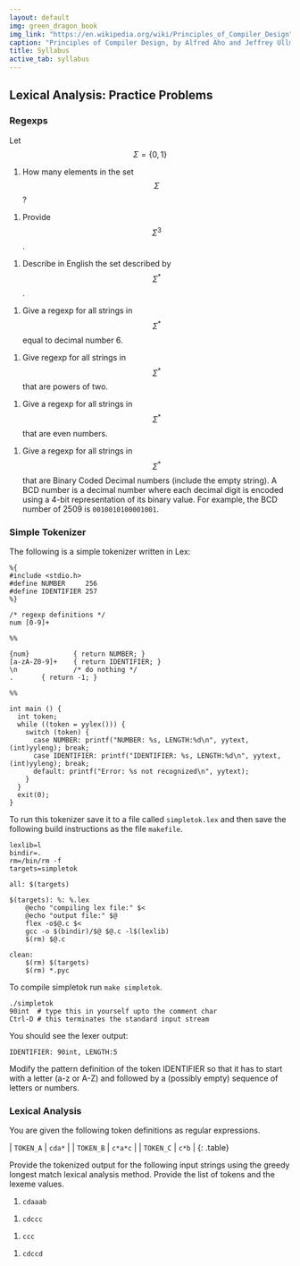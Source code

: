 ```yaml
---
layout: default
img: green_dragon_book
img_link: "https://en.wikipedia.org/wiki/Principles_of_Compiler_Design"
caption: "Principles of Compiler Design, by Alfred Aho and Jeffrey Ullman, published in 1977, is the classic textbook on compilers."
title: Syllabus
active_tab: syllabus
---
```


## Lexical Analysis: Practice Problems 

### Regexps

Let $$\Sigma = \{ 0, 1 \}$$ 

1. How many elements in the set $$\Sigma$$? 
<!-- two -->
1. Provide $$\Sigma^3$$. 
<!-- $$\{ 000, 001, 010, 011, 100, 101, 110, 111 \}$$ -->
1. Describe in English the set described by $$\Sigma^\ast$$. 
<!-- All strings that represent binary numbers (leading zeroes are allowed). -->
1. Give a regexp for all strings in $$\Sigma^\ast$$ equal to decimal number 6. 
<!-- $$0^*110$$ -->
1. Give regexp for all strings in $$\Sigma^\ast$$ that are powers of two. 
<!-- $$0^*10^*$$ -->
1. Give a regexp for all strings in $$\Sigma^\ast$$ that are even numbers. 
<!-- $${(0|1)}^*100^*$$ -->
1. Give a regexp for all strings in $$\Sigma^\ast$$ that are Binary Coded Decimal numbers (include the empty string). A BCD number is a decimal number where each decimal digit is encoded using a 4-bit representation of its binary value. For example, the BCD number of 2509 is `0010010100001001`. 
<!-- $$((0(0|1)(0|1)(0|1))|((100)(0|1)))^*$$ -->

### Simple Tokenizer

The following is a simple tokenizer written in Lex:

    %{
    #include <stdio.h>
    #define NUMBER     256
    #define IDENTIFIER 257
    %}

    /* regexp definitions */
    num [0-9]+

    %%

    {num}           { return NUMBER; }
    [a-zA-Z0-9]+    { return IDENTIFIER; }
    \n              /* do nothing */
    .       { return -1; }

    %%

    int main () {
      int token;
      while ((token = yylex())) {
        switch (token) {
          case NUMBER: printf("NUMBER: %s, LENGTH:%d\n", yytext, (int)yyleng); break;
          case IDENTIFIER: printf("IDENTIFIER: %s, LENGTH:%d\n", yytext, (int)yyleng); break;
          default: printf("Error: %s not recognized\n", yytext);
        }
      }
      exit(0);
    }

To run this tokenizer save it to a file called `simpletok.lex` and then save the following build instructions as the file `makefile`.

    lexlib=l
    bindir=.
    rm=/bin/rm -f
    targets=simpletok

    all: $(targets)

    $(targets): %: %.lex
        @echo "compiling lex file:" $<
        @echo "output file:" $@
        flex -o$@.c $<
        gcc -o $(bindir)/$@ $@.c -l$(lexlib)
        $(rm) $@.c

    clean:
        $(rm) $(targets)
        $(rm) *.pyc

To compile simpletok run `make simpletok`.

    ./simpletok
    90int  # type this in yourself upto the comment char
    Ctrl-D # this terminates the standard input stream

You should see the lexer output:

    IDENTIFIER: 90int, LENGTH:5

Modify the pattern definition of the token IDENTIFIER so that it has to start with a letter (a-z or A-Z) and followed by a (possibly empty) sequence of letters or numbers.

<!--
    %{
    #include <stdio.h>
    #define NUMBER     256
    #define IDENTIFIER 257
    %}

    /* regexp definitions */
    num [0-9]+

    %%

    {num}                 { return NUMBER; }
    [a-zA-Z][a-zA-Z0-9]*  { return IDENTIFIER; }
    \n                    /* silently ignore */
    .                     { return -1; }

    %%

    int main () {
      int token;
      while ((token = yylex())) {
        switch (token) {
          case NUMBER: printf("NUMBER: %s, LENGTH:%d\n", yytext, (int)yyleng); break;
          case IDENTIFIER: printf("IDENTIFIER: %s, LENGTH:%d\n", yytext, (int)yyleng); break;
          default: printf("Error: %s not recognized\n", yytext);
        }
      }
      exit(0);
    }
-->

### Lexical Analysis

You are given the following token definitions as regular expressions.

| `TOKEN_A` | `cda*` |
| `TOKEN_B` | `c*a*c` |
| `TOKEN_C` | `c*b` |
{: .table}

Provide the tokenized output for the following input strings using
the greedy longest match lexical analysis method. Provide the list
of tokens and the lexeme values.

1. `cdaaab`
<!-- TOKEN_A (cdaaa), TOKEN_C (b) -->
1. `cdccc`
<!-- TOKEN_A (cd), TOKEN_B (ccc) -->
1. `ccc`
<!-- TOKEN_B (ccc) -->
1. `cdccd`
<!-- TOKEN_A (cd), TOKEN_B (cc), ERROR (illegal token) -->

